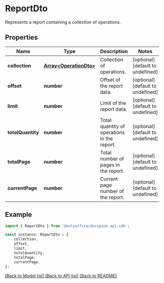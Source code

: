 # ReportDto

Represents a report containing a collection of operations.

## Properties

Name | Type | Description | Notes
------------ | ------------- | ------------- | -------------
**collection** | [**Array&lt;OperationDto&gt;**](OperationDto.md) | Collection of operations. | [optional] [default to undefined]
**offset** | **number** | Offset of the report data. | [optional] [default to undefined]
**limit** | **number** | Limit of the report data. | [optional] [default to undefined]
**totalQuantity** | **number** | Total quantity of operations in the report. | [optional] [default to undefined]
**totalPage** | **number** | Total number of pages in the report. | [optional] [default to undefined]
**currentPage** | **number** | Current page number of the report. | [optional] [default to undefined]

## Example

```typescript
import { ReportDto } from '@onlyoffice/docspace-api-sdk';

const instance: ReportDto = {
    collection,
    offset,
    limit,
    totalQuantity,
    totalPage,
    currentPage,
};
```

[[Back to Model list]](../README.md#documentation-for-models) [[Back to API list]](../README.md#documentation-for-api-endpoints) [[Back to README]](../README.md)
